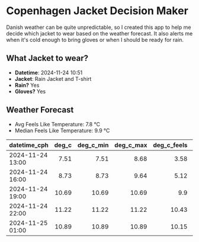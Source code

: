 
# Copenhagen Jacket Decision Maker

Danish weather can be quite unpredictable, so I created this app to help me decide which jacket to wear based on the weather forecast. 
It also alerts me when it's cold enough to bring gloves or when I should be ready for rain.

## What Jacket to wear?

- **Datetime**: 2024-11-24 10:51
- **Jacket**: Rain Jacket and T-shirt
- **Rain?** Yes
- **Gloves?** Yes

## Weather Forecast
- Avg Feels Like Temperature: 7.8 °C
- Median Feels Like Temperature: 9.9 °C

| datetime_cph     |   deg_c |   deg_c_min |   deg_c_max |   deg_c_feels | weather   | wind   | rain   |
|:-----------------|--------:|------------:|------------:|--------------:|:----------|:-------|:-------|
| 2024-11-24 13:00 |    7.51 |        7.51 |        8.68 |          3.58 | Rain      | High   | Medium |
| 2024-11-24 16:00 |    8.73 |        8.73 |        9.64 |          5.12 | Clouds    | High   | None   |
| 2024-11-24 19:00 |   10.69 |       10.69 |       10.69 |          9.9  | Clouds    | High   | None   |
| 2024-11-24 22:00 |   11.22 |       11.22 |       11.22 |         10.43 | Clouds    | High   | None   |
| 2024-11-25 01:00 |   10.89 |       10.89 |       10.89 |         10.15 | Clouds    | High   | None   |
        
